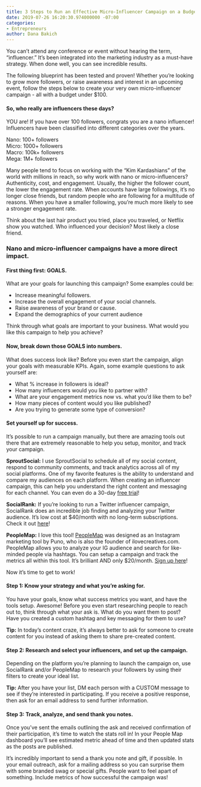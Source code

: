 ```yaml
---
title: 3 Steps to Run an Effective Micro-Influencer Campaign on a Budget
date: 2019-07-26 16:20:30.974000000 -07:00
categories:
- Entrepreneurs
author: Dana Bakich
---
```


You can’t attend any conference or event without hearing the term, “influencer.” It’s been integrated into the marketing industry as a must-have strategy. When done well, you can see incredible results. 

The following blueprint has been tested and proven! Whether you’re looking to grow more followers, or raise awareness and interest in an upcoming event, follow the steps below to create your very own micro-influencer campaign - all with a budget under $100.

#### So, who really are influencers these days?

YOU are! If you have over 100 followers, congrats you are a nano influencer! Influencers have been classified into different categories over the years. 

Nano: 100+ followers  
Micro: 1000+ followers  
Macro: 100k+ followers  
Mega: 1M+ followers

Many people tend to focus on working with the “Kim Kardashians” of the world with millions in reach, so why work with nano or micro-influencers? Authenticity, cost, and engagement. Usually, the higher the follower count, the lower the engagement rate. When accounts have large followings, it’s no longer close friends, but random people who are following for a multitude of reasons. When you have a smaller following, you’re much more likely to see a stronger engagement rate. 

Think about the last hair product you tried, place you traveled, or Netflix show you watched. Who influenced your decision? Most likely a close friend. 

### Nano and micro-influencer campaigns have a more direct impact.

#### First thing first: GOALS.

What are your goals for launching this campaign? Some examples could be:

- Increase meaningful followers.
- Increase the overall engagement of your social channels.
- Raise awareness of your brand or cause.
- Expand the demographics of your current audience

Think through what goals are important to your business. What would you like this campaign to help you achieve? 

#### Now, break down those GOALS into numbers.

What does success look like? Before you even start the campaign, align your goals with measurable KPIs. Again, some example questions to ask yourself are:

- What % increase in followers is ideal?
- How many influencers would you like to partner with?
- What are your engagement metrics now vs. what you’d like them to be?
- How many pieces of content would you like published?
- Are you trying to generate some type of conversion?

#### Set yourself up for success.

It’s possible to run a campaign manually, but there are amazing tools out there that are extremely reasonable to help you setup, monitor, and track your campaign.

**SproutSocial:** I use SproutSocial to schedule all of my social content, respond to community comments, and track analytics across all of my social platforms. One of my favorite features is the ability to understand and compare my audiences on each platform. When creating an influencer campaign, this can help you understand the right content and messaging for each channel. You can even do a 30-day [free trial](https://app.sproutsocial.com/signup/start/advanced_v8?utm_source=sdr&utm_medium=web-page&utm_campaign=sdr_outreach&utm_content=BUCKFLATHER)!

**SocialRank:** If you’re looking to run a Twitter influencer campaign, SocialRank does an incredible job finding and analyzing your Twitter audience. It’s low cost at $40/month with no long-term subscriptions. Check it out [here](https://socialrank.com/)!

**PeopleMap:** I love this tool! [PeopleMap](https://www.peoplemap.co/?wvideo=co6x5otedq) was designed as an Instagram marketing tool by Puno, who is also the founder of ilovecreatives.com. PeopleMap allows you to analyze your IG audience and search for like-minded people via hashtags. You can setup a campaign and track the metrics all within this tool. It’s brilliant AND only $20/month. [Sign up here](https://app.peoplemap.co/a/signup?ref=1sR7fcyR)!
 
Now it’s time to get to work!

#### Step 1: Know your strategy and what you’re asking for.

You have your goals, know what success metrics you want, and have the tools setup. Awesome! Before you even start researching people to reach out to, think through what your ask is. What do you want them to post? Have you created a custom hashtag and key messaging for them to use?

**Tip:** In today’s content craze, it’s always better to ask for someone to create content for you instead of asking them to share pre-created content.

#### Step 2: Research and select your influencers, and set up the campaign.

Depending on the platform you’re planning to launch the campaign on, use SocialRank and/or PeopleMap to research your followers by using their filters to create your ideal list.

**Tip:** After you have your list, DM each person with a CUSTOM message to see if they’re interested in participating. If you receive a positive response, then ask for an email address to send further information. 

#### Step 3: Track, analyze, and send thank you notes. 

Once you’ve sent the emails outlining the ask and received confirmation of their participation, it’s time to watch the stats roll in! In your People Map dashboard you’ll see estimated metric ahead of time and then updated stats as the posts are published.

It’s incredibly important to send a thank you note and gift, if possible. In your email outreach, ask for a mailing address so you can surprise them with some branded swag or special gifts. People want to feel apart of something. Include metrics of how successful the campaign was! 